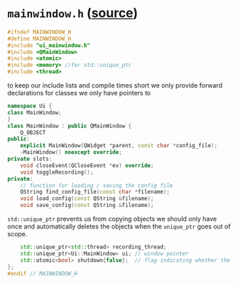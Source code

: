 # `mainwindow.h` ([source](../appskeleton/mainwindow.h))

``` cpp
#ifndef MAINWINDOW_H
#define MAINWINDOW_H
#include "ui_mainwindow.h"
#include <QMainWindow>
#include <atomic>
#include <memory> //for std::unique_ptr
#include <thread>
```

to keep our include lists and compile times short we only provide forward
declarations for classes we only have pointers to

``` cpp
namespace Ui {
class MainWindow;
}
class MainWindow : public QMainWindow {
	Q_OBJECT
public:
	explicit MainWindow(QWidget *parent, const char *config_file);
	~MainWindow() noexcept override;
private slots:
	void closeEvent(QCloseEvent *ev) override;
	void toggleRecording();
private:
	// function for loading / saving the config file
	QString find_config_file(const char *filename);
	void load_config(const QString &filename);
	void save_config(const QString &filename);
```

`std::unique_ptr` prevents us from copying objects we should only have
once and automatically deletes the objects when the `unique_ptr` goes
out of scope.

``` cpp
	std::unique_ptr<std::thread> recording_thread;
	std::unique_ptr<Ui::MainWindow> ui; // window pointer
	std::atomic<bool> shutdown{false};  // flag indicating whether the recording thread should quit
};
#endif // MAINWINDOW_H
